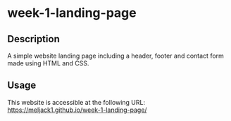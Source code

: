 # week-1-landing-page

## Description
A simple website landing page including a header, footer and contact form made using HTML and CSS.

## Usage
This website is accessible at the following URL: 
https://meljack1.github.io/week-1-landing-page/ 


